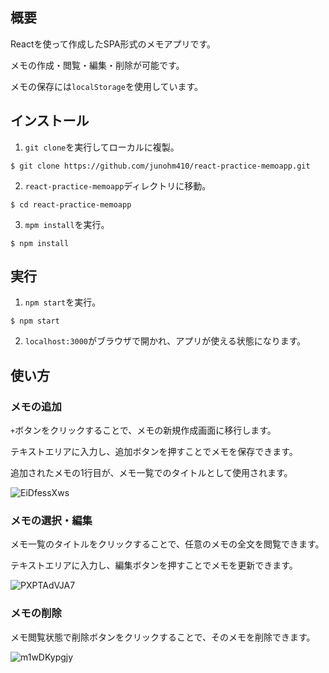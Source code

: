 ##  概要
Reactを使って作成したSPA形式のメモアプリです。

メモの作成・閲覧・編集・削除が可能です。

メモの保存には`localStorage`を使用しています。

## インストール
1. `git clone`を実行してローカルに複製。
```
$ git clone https://github.com/junohm410/react-practice-memoapp.git
```

2. `react-practice-memoapp`ディレクトリに移動。

```
$ cd react-practice-memoapp
```

3. `mpm install`を実行。
```
$ npm install
```

## 実行
1. `npm start`を実行。
```
$ npm start
```

2. `localhost:3000`がブラウザで開かれ、アプリが使える状態になります。

## 使い方
### メモの追加
`+`ボタンをクリックすることで、メモの新規作成画面に移行します。

テキストエリアに入力し、追加ボタンを押すことでメモを保存できます。

追加されたメモの1行目が、メモ一覧でのタイトルとして使用されます。

![EiDfessXws](https://github.com/junohm410/react-practice-memoapp/assets/128765400/ec07efcb-78c2-4c5d-a147-e919010de053)

### メモの選択・編集
メモ一覧のタイトルをクリックすることで、任意のメモの全文を閲覧できます。

テキストエリアに入力し、編集ボタンを押すことでメモを更新できます。

![PXPTAdVJA7](https://github.com/junohm410/react-practice-memoapp/assets/128765400/5ac7f0cf-3b08-49fe-b253-ba4bb61ada54)

### メモの削除
メモ閲覧状態で削除ボタンをクリックすることで、そのメモを削除できます。

![m1wDKypgjy](https://github.com/junohm410/react-practice-memoapp/assets/128765400/8f3c6dbd-d98f-439f-9a85-344b38992897)
